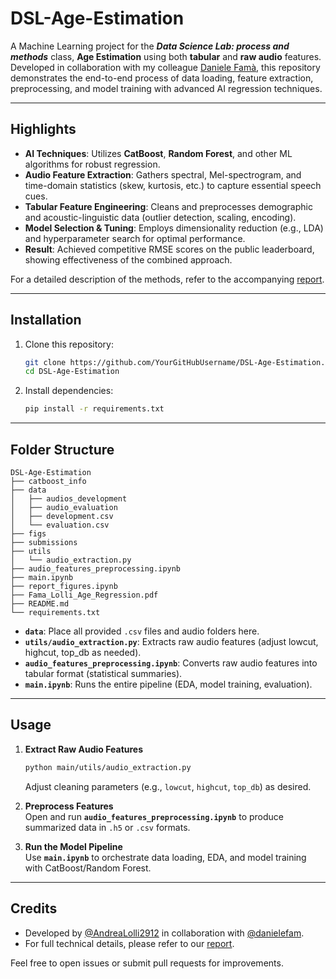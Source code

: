 # DSL-Age-Estimation

A Machine Learning project for the **_Data Science Lab: process and methods_** class, **Age Estimation** using both **tabular** and **raw audio** features. Developed in collaboration with my colleague [Daniele Famà](https://github.com/danielefam), this repository demonstrates the end-to-end process of data loading, feature extraction, preprocessing, and model training with advanced AI regression techniques.

---

## Highlights

- **AI Techniques**: Utilizes **CatBoost**, **Random Forest**, and other ML algorithms for robust regression.  
- **Audio Feature Extraction**: Gathers spectral, Mel-spectrogram, and time-domain statistics (skew, kurtosis, etc.) to capture essential speech cues.  
- **Tabular Feature Engineering**: Cleans and preprocesses demographic and acoustic-linguistic data (outlier detection, scaling, encoding).  
- **Model Selection & Tuning**: Employs dimensionality reduction (e.g., LDA) and hyperparameter search for optimal performance.  
- **Result**: Achieved competitive RMSE scores on the public leaderboard, showing effectiveness of the combined approach.

For a detailed description of the methods, refer to the accompanying [report](./Fama_Lolli_Age_Regression.pdf).

---

## Installation

1. Clone this repository:
   ```bash
   git clone https://github.com/YourGitHubUsername/DSL-Age-Estimation.git
   cd DSL-Age-Estimation
   ```
2. Install dependencies:
   ```bash
   pip install -r requirements.txt
   ```

---

## Folder Structure

```
DSL-Age-Estimation
├── catboost_info
├── data
│   ├── audios_development
│   ├── audio_evaluation
│   ├── development.csv
│   └── evaluation.csv
├── figs
├── submissions
├── utils
│   └── audio_extraction.py
├── audio_features_preprocessing.ipynb
├── main.ipynb
├── report_figures.ipynb
├── Fama_Lolli_Age_Regression.pdf
├── README.md
└── requirements.txt
```

- **`data`**: Place all provided `.csv` files and audio folders here.  
- **`utils/audio_extraction.py`**: Extracts raw audio features (adjust lowcut, highcut, top_db as needed).  
- **`audio_features_preprocessing.ipynb`**: Converts raw audio features into tabular format (statistical summaries).  
- **`main.ipynb`**: Runs the entire pipeline (EDA, model training, evaluation).

---

## Usage

1. **Extract Raw Audio Features**  
   ```bash
   python main/utils/audio_extraction.py
   ```
   Adjust cleaning parameters (e.g., `lowcut`, `highcut`, `top_db`) as desired.

2. **Preprocess Features**  
   Open and run **`audio_features_preprocessing.ipynb`** to produce summarized data in `.h5` or `.csv` formats.

3. **Run the Model Pipeline**  
   Use **`main.ipynb`** to orchestrate data loading, EDA, and model training with CatBoost/Random Forest.

---

## Credits

- Developed by [@AndreaLolli2912](https://github.com/AndreaLolli2912) in collaboration with [@danielefam](https://github.com/danielefam).  
- For full technical details, please refer to our [report](./Fama_Lolli_Age_Regression.pdf).

Feel free to open issues or submit pull requests for improvements.
